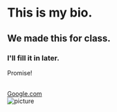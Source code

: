 <!DOCTYPE html>
<html lang="en-us">

<head>
    <meta charset="UTF-8" />
    <title>
        My Bio!
    </title>
</head>

<body>
    <h1>This is my bio.</h1>
    <h2>We made this for class.</h2>
    <h3>I'll fill it in later.</h3>
    <p>Promise!</p>
    <a href="http://www.google.com" target="_blank"><br />Google.com</a>
    <br /><img src="http://www.shorturl.at/otX38" alt="picture"/>
</body>

</html>